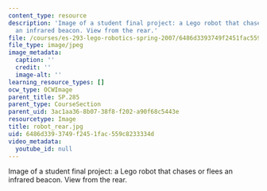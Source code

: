 ```yaml
---
content_type: resource
description: 'Image of a student final project: a Lego robot that chases or flees
  an infrared beacon. View from the rear.'
file: /courses/es-293-lego-robotics-spring-2007/6486d3393749f2451fac559c8233334d_robot_rear.jpg
file_type: image/jpeg
image_metadata:
  caption: ''
  credit: ''
  image-alt: ''
learning_resource_types: []
ocw_type: OCWImage
parent_title: SP.285
parent_type: CourseSection
parent_uid: 3ac1aa36-8b07-38f8-f202-a90f68c5443e
resourcetype: Image
title: robot_rear.jpg
uid: 6486d339-3749-f245-1fac-559c8233334d
video_metadata:
  youtube_id: null
---
```

Image of a student final project: a Lego robot that chases or flees an infrared beacon. View from the rear.